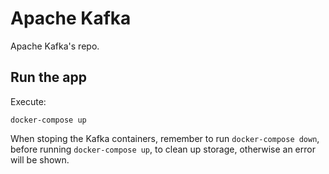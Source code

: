 # Apache Kafka

Apache Kafka's repo.

## Run the app

Execute:

```
docker-compose up
```

When stoping the Kafka containers, remember to run `docker-compose down`, before running `docker-compose up`, to clean up storage, otherwise an error will be shown.
